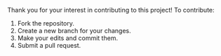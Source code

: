 
Thank you for your interest in contributing to this project! To contribute:
1. Fork the repository.
2. Create a new branch for your changes.
3. Make your edits and commit them.
4. Submit a pull request.
